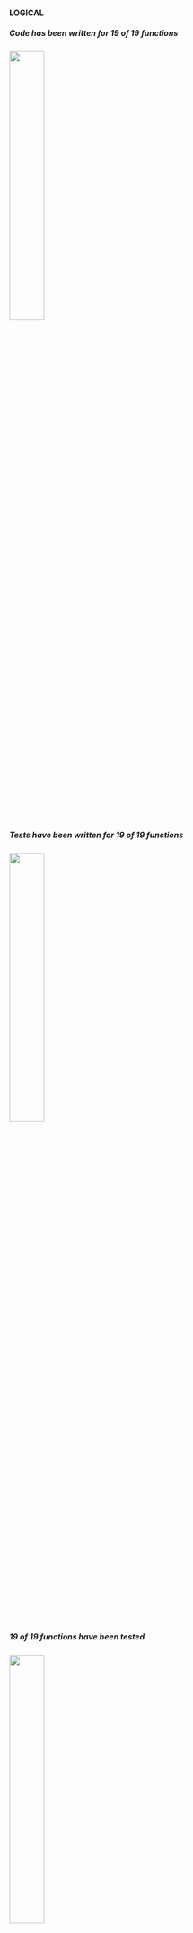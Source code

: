 #### LOGICAL
##### Code has been written for 19 of 19 functions

<img src='https://geps.dev/progress/90?dangerColor=800000&warningColor=ff9900&successColor=006600' width=35%>

##### Tests have been written for 19 of 19 functions

<img src='https://geps.dev/progress/50?dangerColor=800000&warningColor=ff9900&successColor=006600' width=35%>

##### 19 of 19 functions have been tested

<img src='https://geps.dev/progress/16?dangerColor=800000&warningColor=ff9900&successColor=006600' width=35%>

##### 0 of 19 successfully

<img src='https://geps.dev/progress/0?dangerColor=800000&warningColor=ff9900&successColor=006600' width=35%>

## LOOKUP
Code has been written for 0 of 37 functions
<progress value=0 max=37></progress>
## MATH
Code has been written for 0 of 82 functions
<progress value=0 max=82></progress>
## STATISTICAL
Code has been written for 0 of 111 functions
<progress value=0 max=111></progress>
## TEXT
Code has been written for 37 of 37 functions
<progress value=37 max=37></progress>
## USERS
Code has been written for 3 of 3 functions
<progress value=3 max=3></progress>
## WEB
Code has been written for 3 of 3 functions
<progress value=3 max=3></progress>
